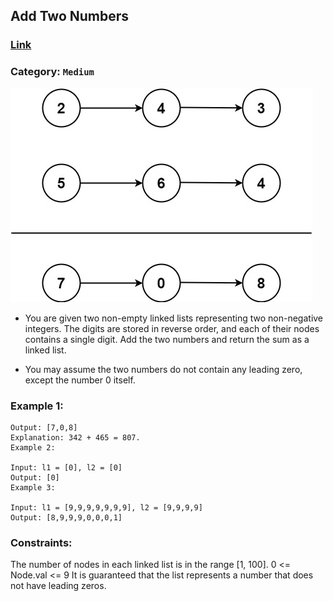 ## Add Two Numbers

### [Link](https://leetcode.com/problems/add-two-numbers/)

### Category: ```Medium```

![Diagram](image.png)

- You are given two non-empty linked lists representing two non-negative integers. The digits are stored in reverse order, and each of their nodes contains a single digit. Add the two numbers and return the sum as a linked list.

- You may assume the two numbers do not contain any leading zero, except the number 0 itself.

 

### Example 1:


```Input: l1 = [2,4,3], l2 = [5,6,4]
Output: [7,0,8]
Explanation: 342 + 465 = 807.
Example 2:

Input: l1 = [0], l2 = [0]
Output: [0]
Example 3:

Input: l1 = [9,9,9,9,9,9,9], l2 = [9,9,9,9]
Output: [8,9,9,9,0,0,0,1] 
```
 

### Constraints:

The number of nodes in each linked list is in the range [1, 100].
0 <= Node.val <= 9
It is guaranteed that the list represents a number that does not have leading zeros.